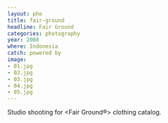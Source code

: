 ```yaml
---
layout: pho
title: fair-ground
headline: Fair Ground
categories: photography
year: 2008
where: Indonesia
catch: powered by
image:
- 01.jpg
- 02.jpg
- 03.jpg
- 04.jpg
- 05.jpg
---
```


Studio shooting for &lt;Fair Ground®&gt; clothing catalog.
